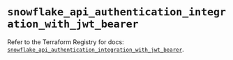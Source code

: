 # `snowflake_api_authentication_integration_with_jwt_bearer`

Refer to the Terraform Registry for docs: [`snowflake_api_authentication_integration_with_jwt_bearer`](https://registry.terraform.io/providers/snowflake-labs/snowflake/0.97.0/docs/resources/api_authentication_integration_with_jwt_bearer).
